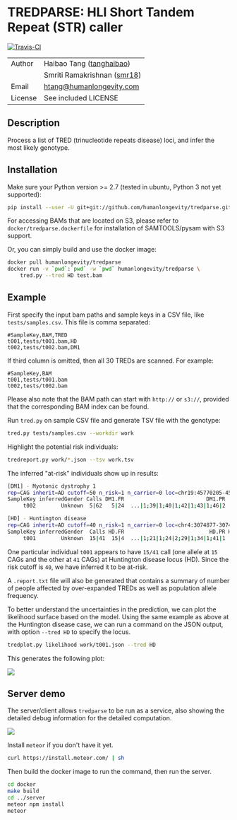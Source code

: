 # TREDPARSE: HLI Short Tandem Repeat (STR) caller

[![Travis-CI](https://travis-ci.org/humanlongevity/tredparse.svg?branch=master)](https://travis-ci.org/humanlongevity/tredparse)

| | |
|---|---|
| Author | Haibao Tang ([tanghaibao](http://github.com/tanghaibao)) |
| | Smriti Ramakrishnan ([smr18](http://github.com/smr18)) |
| Email | <htang@humanlongevity.com> |
| License | See included LICENSE |

## Description

Process a list of TRED (trinucleotide repeats disease) loci, and infer
the most likely genotype.

## Installation

Make sure your Python version &gt;= 2.7 (tested in ubuntu, Python 3 not yet
supported):

```bash
pip install --user -U git+git://github.com/humanlongevity/tredparse.git
```

For accessing BAMs that are located on S3, please refer to
`docker/tredparse.dockerfile` for installation of SAMTOOLS/pysam with S3
support.

Or, you can simply build and use the docker image:

```bash
docker pull humanlongevity/tredparse
docker run -v `pwd`:`pwd` -w `pwd` humanlongevity/tredparse \
    tred.py --tred HD test.bam
```

## Example

First specify the input bam paths and sample keys in a CSV file, like
`tests/samples.csv`. This file is comma separated:

```
#SampleKey,BAM,TRED
t001,tests/t001.bam,HD
t002,tests/t002.bam,DM1
```

If third column is omitted, then all 30 TREDs are scanned. For example:

```
#SampleKey,BAM
t001,tests/t001.bam
t002,tests/t002.bam
```

Please also note that the BAM path can start with `http://` or `s3://`, provided
that the corresponding BAM index can be found.

Run `tred.py` on sample CSV file and generate TSV file with the
genotype:

```bash
tred.py tests/samples.csv --workdir work
```

Highlight the potential risk individuals:

```bash
tredreport.py work/*.json --tsv work.tsv
```

The inferred "at-risk" individuals show up in results:

```bash
[DM1] - Myotonic dystrophy 1
rep=CAG inherit=AD cutoff=50 n_risk=1 n_carrier=0 loc=chr19:45770205-45770264
SampleKey inferredGender Calls DM1.FR                          DM1.PR     DM1.RR  DM1.PP
     t002        Unknown  5|62   5|24  ...|1;39|1;40|1;42|1;43|1;46|2  49|3;50|8       1

[HD] - Huntington disease
rep=CAG inherit=AD cutoff=40 n_risk=1 n_carrier=0 loc=chr4:3074877-3074933
SampleKey inferredGender  Calls HD.FR                           HD.PR HD.RR  HD.PP
     t001        Unknown  15|41  15|4  ...|1;21|1;24|2;29|1;34|1;41|1            1
```

One particular individual `t001` appears to have `15/41` call (one allele at `15` CAGs
and the other at `41` CAGs) at Huntington disease locus (HD). Since the risk cutoff
is `40`, we have inferred it to be at-risk.

A `.report.txt` file will also be generated that contains a summary of
number of people affected by over-expanded TREDs as well as population allele
frequency.

To better understand the uncertainties in the prediction, we can plot the
likelihood surface based on the model. Using the same example as above at the
Huntington disease case, we can run a command on the JSON output, with option
`--tred HD` to specify the locus.

```bash
tredplot.py likelihood work/t001.json --tred HD
```

This generates the following plot:

![](https://www.dropbox.com/s/2mmfjjpnmcl4jlo/likelihood2.png?raw=1)

## Server demo

The server/client allows `tredparse` to be run as a service, also showing the
detailed debug information for the detailed computation.

![](https://www.dropbox.com/s/23tmoy0wtb3alwh/screencast.gif?raw=1)

Install `meteor` if you don't have it yet.

```bash
curl https://install.meteor.com/ | sh
```

Then build the docker image to run the command, then run the server.

```bash
cd docker
make build
cd ../server
meteor npm install
meteor
```
